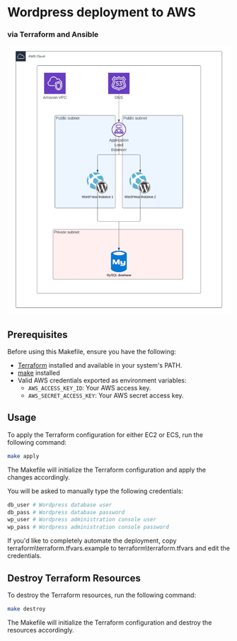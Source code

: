 # Wordpress deployment to AWS
### via Terraform and Ansible

![# AWS](AWS.jpg)
## Prerequisites

Before using this Makefile, ensure you have the following:

- [Terraform](https://www.terraform.io/downloads.html) installed and available in your system's PATH.
- [make](https://wiki.ubuntu.com/ubuntu-make) installed
- Valid AWS credentials exported as environment variables:
  - `AWS_ACCESS_KEY_ID`: Your AWS access key.
  - `AWS_SECRET_ACCESS_KEY`: Your AWS secret access key.

## Usage

To apply the Terraform configuration for either EC2 or ECS, run the following command:

```bash
make apply
```
The Makefile will initialize the Terraform configuration and apply the changes accordingly.

You will be asked to manually type the following credentials:
```bash
db_user # Wordpress database user
db_pass # Wordpress database password 
wp_user # Wordpress administration console user
wp_pass # Wordpress administration console password
```

If you'd like to completely automate the deployment, copy terraform\terraform.tfvars.example to terraform\terraform.tfvars and edit the credentials.

## Destroy Terraform Resources
To destroy the Terraform resources, run the following command:

```bash
make destroy
```
The Makefile will initialize the Terraform configuration and destroy the resources accordingly.
